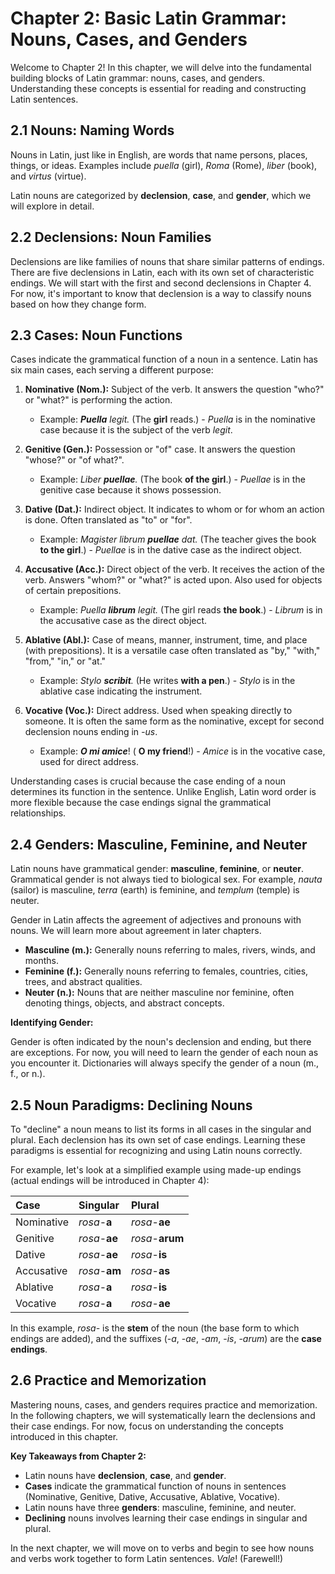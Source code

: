 # Chapter 2: Basic Latin Grammar: Nouns, Cases, and Genders

Welcome to Chapter 2! In this chapter, we will delve into the fundamental building blocks of Latin grammar: nouns, cases, and genders. Understanding these concepts is essential for reading and constructing Latin sentences.

## 2.1 Nouns: Naming Words

Nouns in Latin, just like in English, are words that name persons, places, things, or ideas. Examples include *puella* (girl), *Roma* (Rome), *liber* (book), and *virtus* (virtue).

Latin nouns are categorized by **declension**, **case**, and **gender**, which we will explore in detail.

## 2.2 Declensions: Noun Families

Declensions are like families of nouns that share similar patterns of endings. There are five declensions in Latin, each with its own set of characteristic endings. We will start with the first and second declensions in Chapter 4. For now, it's important to know that declension is a way to classify nouns based on how they change form.

## 2.3 Cases: Noun Functions

Cases indicate the grammatical function of a noun in a sentence. Latin has six main cases, each serving a different purpose:

1.  **Nominative (Nom.):** Subject of the verb. It answers the question "who?" or "what?" is performing the action.
    *   Example: ***Puella*** *legit.* (The **girl** reads.) - *Puella* is in the nominative case because it is the subject of the verb *legit*.

2.  **Genitive (Gen.):** Possession or "of" case. It answers the question "whose?" or "of what?".
    *   Example: *Liber ***puellae***.* (The book **of the girl**.) - *Puellae* is in the genitive case because it shows possession.

3.  **Dative (Dat.):** Indirect object. It indicates to whom or for whom an action is done. Often translated as "to" or "for".
    *   Example: *Magister librum ***puellae*** dat.* (The teacher gives the book **to the girl**.) - *Puellae* is in the dative case as the indirect object.

4.  **Accusative (Acc.):** Direct object of the verb. It receives the action of the verb. Answers "whom?" or "what?" is acted upon. Also used for objects of certain prepositions.
    *   Example: *Puella ***librum*** legit.* (The girl reads **the book**.) - *Librum* is in the accusative case as the direct object.

5.  **Ablative (Abl.):** Case of means, manner, instrument, time, and place (with prepositions). It is a versatile case often translated as "by," "with," "from," "in," or "at."
    *   Example: *Stylo ***scribit***.* (He writes **with a pen**.) - *Stylo* is in the ablative case indicating the instrument.

6.  **Vocative (Voc.):** Direct address. Used when speaking directly to someone. It is often the same form as the nominative, except for second declension nouns ending in *-us*.
    *   Example: ***O mi amice***! ( **O my friend**!) - *Amice* is in the vocative case, used for direct address.

Understanding cases is crucial because the case ending of a noun determines its function in the sentence. Unlike English, Latin word order is more flexible because the case endings signal the grammatical relationships.

## 2.4 Genders: Masculine, Feminine, and Neuter

Latin nouns have grammatical gender: **masculine**, **feminine**, or **neuter**. Grammatical gender is not always tied to biological sex. For example, *nauta* (sailor) is masculine, *terra* (earth) is feminine, and *templum* (temple) is neuter.

Gender in Latin affects the agreement of adjectives and pronouns with nouns. We will learn more about agreement in later chapters.

*   **Masculine (m.):** Generally nouns referring to males, rivers, winds, and months.
*   **Feminine (f.):** Generally nouns referring to females, countries, cities, trees, and abstract qualities.
*   **Neuter (n.):** Nouns that are neither masculine nor feminine, often denoting things, objects, and abstract concepts.

**Identifying Gender:**

Gender is often indicated by the noun's declension and ending, but there are exceptions. For now, you will need to learn the gender of each noun as you encounter it. Dictionaries will always specify the gender of a noun (m., f., or n.).

## 2.5 Noun Paradigms: Declining Nouns

To "decline" a noun means to list its forms in all cases in the singular and plural. Each declension has its own set of case endings. Learning these paradigms is essential for recognizing and using Latin nouns correctly.

For example, let's look at a simplified example using made-up endings (actual endings will be introduced in Chapter 4):

| Case        | Singular      | Plural        |
| :---------- | :------------ | :------------ |
| Nominative  | *rosa*-**a**   | *rosa*-**ae**  |
| Genitive    | *rosa*-**ae**  | *rosa*-**arum**|
| Dative      | *rosa*-**ae**  | *rosa*-**is**  |
| Accusative  | *rosa*-**am**  | *rosa*-**as**  |
| Ablative    | *rosa*-**a**   | *rosa*-**is**  |
| Vocative    | *rosa*-**a**   | *rosa*-**ae**  |

In this example, *rosa-* is the **stem** of the noun (the base form to which endings are added), and the suffixes (-*a*, -*ae*, -*am*, -*is*, -*arum*) are the **case endings**.

## 2.6 Practice and Memorization

Mastering nouns, cases, and genders requires practice and memorization. In the following chapters, we will systematically learn the declensions and their case endings. For now, focus on understanding the concepts introduced in this chapter.

**Key Takeaways from Chapter 2:**

*   Latin nouns have **declension**, **case**, and **gender**.
*   **Cases** indicate the grammatical function of nouns in sentences (Nominative, Genitive, Dative, Accusative, Ablative, Vocative).
*   Latin nouns have three **genders**: masculine, feminine, and neuter.
*   **Declining** nouns involves learning their case endings in singular and plural.

In the next chapter, we will move on to verbs and begin to see how nouns and verbs work together to form Latin sentences. *Vale*! (Farewell!)
